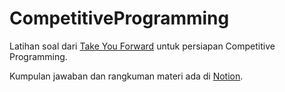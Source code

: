 # CompetitiveProgramming
Latihan soal dari [Take You Forward](takeuforward.org) untuk persiapan Competitive Programming.

Kumpulan jawaban dan rangkuman materi ada di [Notion]([url]https://veil-homegrown-63a.notion.site/Competitive-Programming-14099cc0031180858c4acb0443f1c84c?pvs=4).
